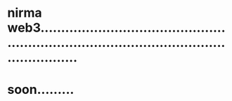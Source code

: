 # nirma web3...................................................................................................................
# soon.........
